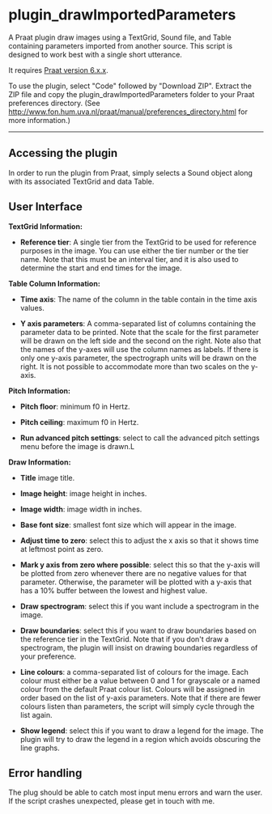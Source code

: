 # plugin_drawImportedParameters
A Praat plugin draw images using a TextGrid, Sound file, and Table containing parameters imported from another source.
This script is designed to work best with a single short utterance.

It requires [Praat version 6.x.x](http://www.fon.hum.uva.nl/praat/).

To use the plugin, select "Code" followed by "Download ZIP".
Extract the ZIP file and copy the plugin_drawImportedParameters folder to your Praat preferences directory. (See http://www.fon.hum.uva.nl/praat/manual/preferences_directory.html for more information.)

----------------
## Accessing the plugin
In order to run the plugin from Praat, simply selects a Sound object along with its associated TextGrid and data Table.

## User Interface
**TextGrid Information:**
* **Reference tier**: A single tier from the TextGrid to be used for reference purposes in the image.
  You can use either the tier number or the tier name.
  Note that this must be an interval tier, and it is also used to determine the start and end times for the image.

**Table Column Information:**
* **Time axis**: The name of the column in the table contain in the time axis values.
  
* **Y axis parameters**: A comma-separated list of columns containing the parameter data to be printed.
  Note that the scale for the first parameter will be drawn on the left side and the second on the right.
  Note also that the names of the y-axes will use the column names as labels.
  If there is only one y-axis parameter, the spectrograph units will be drawn on the right.
  It is not possible to accommodate more than two scales on the y-axis.

**Pitch Information:**
* **Pitch floor**: minimum f0 in Hertz.
  
* **Pitch ceiling**: maximum f0 in Hertz.

* **Run advanced pitch settings**: select to call the advanced pitch settings menu before the image is drawn.L

**Draw Information:**
* **Title**
image title.
  
* **Image height**: image height in inches.
  
* **Image width**: image width in inches.
  
* **Base font size**: smallest font size which will appear in the image.
  
* **Adjust time to zero**: select this to adjust the x axis so that it shows time at leftmost point as zero.
  
* **Mark y axis from zero where possible**: select this so that the y-axis will be plotted from zero whenever there are no negative values for that parameter. Otherwise, the parameter will be plotted with a y-axis that has a 10% buffer between the lowest and highest value.
  
* **Draw spectrogram**:  select this if you want include a spectrogram in the image.
  
* **Draw boundaries**: select this if you want to draw boundaries based on the reference tier in the TextGrid.
  Note that if you don't draw a spectrogram, the plugin will insist on drawing boundaries regardless of your preference.
  
* **Line colours**: a comma-separated list of colours for the image.
  Each colour must either be a value between 0 and 1 for grayscale or a named colour from the default Praat colour list.
  Colours will be assigned in order based on the list of y-axis parameters.
  Note that if there are fewer colours listen than parameters, the script will simply cycle through the list again.
  
* **Show legend**:  select this if you want to draw a legend for the image. The plugin will try to draw the legend in a region which avoids obscuring the line graphs.

## Error handling
The plug should be able to catch most input menu errors and warn the user.
If the script crashes unexpected, please get in touch with me.
